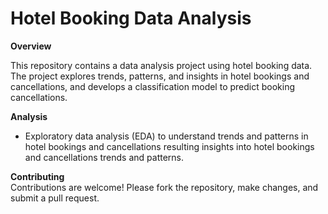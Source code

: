 # **Hotel Booking Data Analysis**

**Overview**

This repository contains a data analysis project using hotel booking data. The project explores trends, patterns, and insights in hotel bookings and cancellations, and develops a classification model to predict booking cancellations.

**Analysis**
- Exploratory data analysis (EDA) to understand trends and patterns in hotel bookings and cancellations resulting insights into hotel bookings and cancellations trends and patterns.

**Contributing**\
Contributions are welcome! Please fork the repository, make changes, and submit a pull request.

